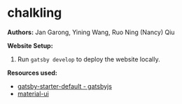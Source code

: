 # chalkling
**Authors:** Jan Garong, Yining Wang, Ruo Ning (Nancy) Qiu

**Website Setup:**
1. Run ``gatsby develop`` to deploy the website locally.

**Resources used:**
* [gatsby-starter-default - gatsbyjs](https://github.com/gatsbyjs/gatsby-starter-default)
* [material-ui](toggleChannels)
